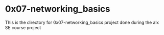 # 0x07-networking_basics

This is the directory for 0x07-networking_basics project done during the alx SE course project
